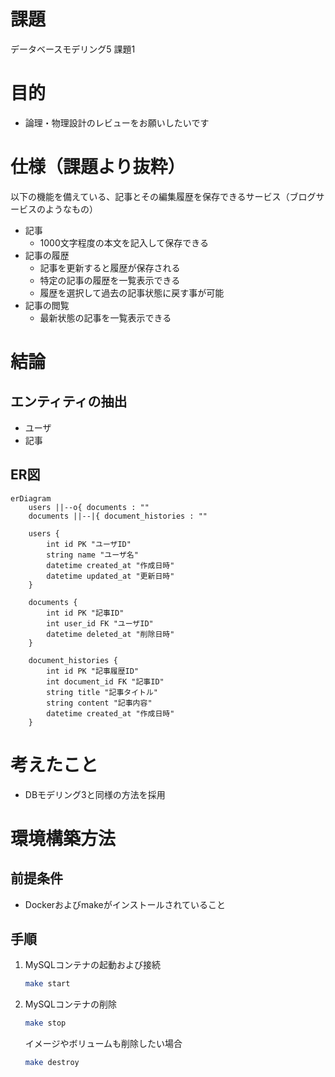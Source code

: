 # 課題
データベースモデリング5 課題1

# 目的
- 論理・物理設計のレビューをお願いしたいです

# 仕様（課題より抜粋）
以下の機能を備えている、記事とその編集履歴を保存できるサービス（ブログサービスのようなもの）
- 記事
    - 1000文字程度の本文を記入して保存できる
- 記事の履歴
    - 記事を更新すると履歴が保存される
    - 特定の記事の履歴を一覧表示できる
    - 履歴を選択して過去の記事状態に戻す事が可能
- 記事の閲覧
    - 最新状態の記事を一覧表示できる

# 結論
## エンティティの抽出
- ユーザ
- 記事

## ER図
```mermaid
erDiagram
    users ||--o{ documents : ""
    documents ||--|{ document_histories : ""

    users {
        int id PK "ユーザID"
        string name "ユーザ名"
        datetime created_at "作成日時"
        datetime updated_at "更新日時"
    }

    documents {
        int id PK "記事ID"
        int user_id FK "ユーザID"
        datetime deleted_at "削除日時"
    }

    document_histories {
        int id PK "記事履歴ID"
        int document_id FK "記事ID"
        string title "記事タイトル"
        string content "記事内容"
        datetime created_at "作成日時"
    }
```

# 考えたこと
- DBモデリング3と同様の方法を採用

# 環境構築方法
## 前提条件
- Dockerおよびmakeがインストールされていること

## 手順
1. MySQLコンテナの起動および接続
    ```sh
    make start
    ```
2. MySQLコンテナの削除
    ```sh
    make stop
    ```
    イメージやボリュームも削除したい場合
    ```sh
    make destroy
    ```
